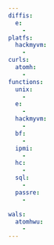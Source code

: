 ```yaml
---
diffis:
  e:
    -
platfs:
  hackmyvm:
    -
curls:
  atomh:
    -
functions:
  unix:
    -
  e:
    -
  hackmyvm:
    -
  bf:
    -
  ipmi:
    -
  hc:
    -
  sql:
    -
  passre:
    -

wals:
  atomhwu:
    -
---
```

